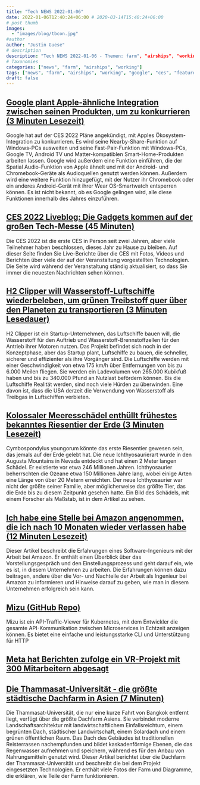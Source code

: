 ```yaml
---
title: "Tech NEWS 2022-01-06"
date: 2022-01-06T12:40:24+06:00 # 2020-03-14T15:40:24+06:00
# post thumb
images:
  - "images/blog/tbcon.jpg"
#author
author: "Justin Guese"
# description
description: "Tech NEWS 2022-01-06 - Themen: farm", "airships", "working"
# Taxonomies
categories: ["news", "farm", "airships", "working"]
tags: ["news", "farm", "airships", "working", "google", "ces", "feature"]
draft: false
---
```


## [Google plant Apple-ähnliche Integration zwischen seinen Produkten, um zu konkurrieren (3 Minuten Lesezeit)](https://9to5mac.com/2022/01/05/google-apple-integration-android/)

 Google hat auf der CES 2022 Pläne angekündigt, mit Apples Ökosystem-Integration zu konkurrieren. Es wird seine Nearby-Share-Funktion auf Windows-PCs ausweiten und seine Fast-Pair-Funktion mit Windows-PCs, Google TV, Android TV und Matter-kompatiblen Smart-Home-Produkten arbeiten lassen. Google wird außerdem eine Funktion einführen, die der Spatial Audio-Funktion von Apple ähnelt und mit der Android- und Chromebook-Geräte als Audioquellen genutzt werden können. Außerdem wird eine weitere Funktion hinzugefügt, mit der Nutzer ihr Chromebook oder ein anderes Android-Gerät mit ihrer Wear OS-Smartwatch entsperren können. Es ist nicht bekannt, ob es Google gelingen wird, alle diese Funktionen innerhalb des Jahres einzuführen.

## [CES 2022 Liveblog: Die Gadgets kommen auf der großen Tech-Messe (45 Minuten)](https://www.wired.com/story/ces-2022-liveblog/)

 Die CES 2022 ist die erste CES in Person seit zwei Jahren, aber viele Teilnehmer haben beschlossen, dieses Jahr zu Hause zu bleiben. Auf dieser Seite finden Sie Live-Berichte über die CES mit Fotos, Videos und Berichten über viele der auf der Veranstaltung vorgestellten Technologien. Die Seite wird während der Veranstaltung ständig aktualisiert, so dass Sie immer die neuesten Nachrichten sehen können.

## [H2 Clipper will Wasserstoff-Luftschiffe wiederbeleben, um grünen Treibstoff quer über den Planeten zu transportieren (3 Minuten Lesedauer)](https://singularityhub.com/2022/01/03/h2-clipper-will-resurrect-hydrogen-airships-to-haul-green-fuel-across-the-planet/)

 H2 Clipper ist ein Startup-Unternehmen, das Luftschiffe bauen will, die Wasserstoff für den Auftrieb und Wasserstoff-Brennstoffzellen für den Antrieb ihrer Motoren nutzen. Das Projekt befindet sich noch in der Konzeptphase, aber das Startup plant, Luftschiffe zu bauen, die schneller, sicherer und effizienter als ihre Vorgänger sind. Die Luftschiffe werden mit einer Geschwindigkeit von etwa 175 km/h über Entfernungen von bis zu 6.000 Meilen fliegen. Sie werden ein Ladevolumen von 265.000 Kubikfuß haben und bis zu 340.000 Pfund an Nutzlast befördern können. Bis die Luftschiffe Realität werden, sind noch viele Hürden zu überwinden. Eine davon ist, dass die USA derzeit die Verwendung von Wasserstoff als Treibgas in Luftschiffen verbieten.

## [Kolossaler Meeresschädel enthüllt frühestes bekanntes Riesentier der Erde (3 Minuten Lesezeit)](https://newatlas.com/biology/ichthyosaur-earth-earliest-giant-animal/)

 Cymbospondylus youngorum könnte das erste Riesentier gewesen sein, das jemals auf der Erde gelebt hat. Die neue Ichthyosaurierart wurde in den Augusta Mountains in Nevada entdeckt und hat einen 2 Meter langen Schädel. Er existierte vor etwa 246 Millionen Jahren. Ichthyosaurier beherrschten die Ozeane etwa 150 Millionen Jahre lang, wobei einige Arten eine Länge von über 20 Metern erreichten. Der neue Ichthyosaurier war nicht der größte seiner Familie, aber möglicherweise das größte Tier, das die Erde bis zu diesem Zeitpunkt gesehen hatte. Ein Bild des Schädels, mit einem Forscher als Maßstab, ist in dem Artikel zu sehen.

## [Ich habe eine Stelle bei Amazon angenommen, die ich nach 10 Monaten wieder verlassen habe (12 Minuten Lesezeit)](https://benadam.me/thoughts/my-experience-at-amazon/)

 Dieser Artikel beschreibt die Erfahrungen eines Software-Ingenieurs mit der Arbeit bei Amazon. Er enthält einen Überblick über das Vorstellungsgespräch und den Einstellungsprozess und geht darauf ein, wie es ist, in diesem Unternehmen zu arbeiten. Die Erfahrungen können dazu beitragen, andere über die Vor- und Nachteile der Arbeit als Ingenieur bei Amazon zu informieren und Hinweise darauf zu geben, wie man in diesem Unternehmen erfolgreich sein kann.

## [Mizu (GitHub Repo)](https://github.com/up9inc/mizu)

 Mizu ist ein API-Traffic-Viewer für Kubernetes, mit dem Entwickler die gesamte API-Kommunikation zwischen Microservices in Echtzeit anzeigen können. Es bietet eine einfache und leistungsstarke CLI und Unterstützung für HTTP

## [Meta hat Berichten zufolge ein VR-Projekt mit 300 Mitarbeitern abgesagt](https://www.theverge.com/2022/1/5/22868388/meta-xros-vr-ar-os-development-canceled?scrolla=5eb6d68b7fedc32c19ef33b4)

 

## [Die Thammasat-Universität - die größte städtische Dachfarm in Asien (7 Minuten)](https://worldlandscapearchitect.com/thammasat-university-the-largest-urban-rooftop-farm-in-asia/)

 Die Thammasat-Universität, die nur eine kurze Fahrt von Bangkok entfernt liegt, verfügt über die größte Dachfarm Asiens. Sie verbindet moderne Landschaftsarchitektur mit landwirtschaftlichem Einfallsreichtum, einem begrünten Dach, städtischer Landwirtschaft, einem Solardach und einem grünen öffentlichen Raum. Das Dach des Gebäudes ist traditionellen Reisterrassen nachempfunden und bildet kaskadenförmige Ebenen, die das Regenwasser aufnehmen und speichern, während es für den Anbau von Nahrungsmitteln genutzt wird. Dieser Artikel berichtet über die Dachfarm der Thammasat-Universität und beschreibt die bei dem Projekt eingesetzten Technologien. Er enthält viele Fotos der Farm und Diagramme, die erklären, wie Teile der Farm funktionieren.

